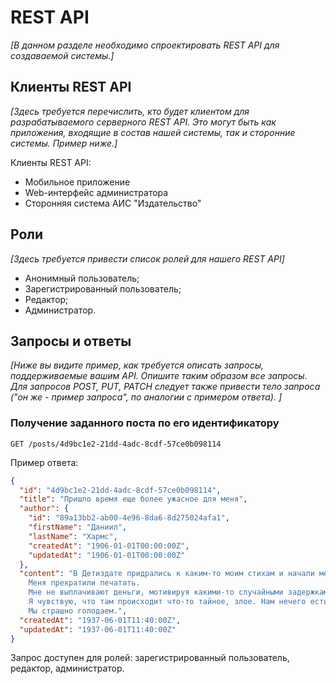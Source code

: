 # REST API

*[В данном разделе необходимо спроектировать REST API для создаваемой системы.]*

## Клиенты REST API

*[Здесь требуется перечислить, кто будет клиентом для разрабатываемого серверного REST API. Это могут быть как приложения, входящие в состав нашей системы, так и сторонние системы. Пример ниже.]*

Клиенты REST API:
- Мобильное приложение
- Web-интерфейс администратора
- Сторонняя система АИС "Издательство"

## Роли

*[Здесь требуется привести список ролей для нашего REST API]*

- Анонимный пользователь;
- Зарегистрированный пользователь;
- Редактор;
- Администратор.

## Запросы и ответы

*[Ниже вы видите пример, как требуется описать запросы, поддерживаемые вашим API. Опишите таким образом все запросы. Для запросов POST, PUT, PATCH следует также привести тело запроса ("он же - пример запроса", по аналогии с примером ответа). ]*

### Получение заданного поста по его идентификатору

`GET /posts/4d9bc1e2-21dd-4adc-8cdf-57ce0b098114`

Пример ответа:
```json
{
  "id": "4d9bc1e2-21dd-4adc-8cdf-57ce0b098114",
  "title": "Пришло время еще более ужасное для меня",
  "author": {
    "id": "89a13bb2-ab00-4e96-8da6-8d275024afa1",
    "firstName": "Даниил",
    "lastName": "Хармс",
    "createdAt": "1906-01-01T00:00:00Z",
    "updatedAt": "1906-01-01T00:00:00Z"
  },
  "content": "В Детиздате придрались к каким-то моим стихам и начали меня травить.
    Меня прекратили печатать.  
    Мне не выплачивают деньги, мотивируя какими-то случайными задержками.
    Я чувствую, что там происходит что-то тайное, злое. Нам нечего есть.
    Мы страшно голодаем.",
  "createdAt": "1937-06-01T11:40:00Z",
  "updatedAt": "1937-06-01T11:40:00Z"
}
```

 Запрос доступен для ролей: зарегистрированный пользователь, редактор, администратор.